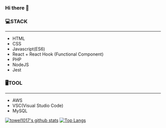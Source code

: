 ### Hi there 👋


### 💻STACK
---
 - HTML 
 - CSS
 - Javascript(ES6)
 - React + React Hook (Functional Component)
 - PHP
 - NodeJS
 - Jest
 
 ### 🖥TOOL
 ---
  - AWS
  - VSC(Visual Studio Code)
  - MySQL

[![towel1017's github stats](https://github-readme-stats.vercel.app/api?username=towel1017&show_icons=true&theme=tokyonight)](https://github.com/anuraghazra/github-readme-stats)
[![Top Langs](https://github-readme-stats.vercel.app/api/top-langs/?username=towel1017&langs_count=4)](https://github.com/anuraghazra/github-readme-stats)

